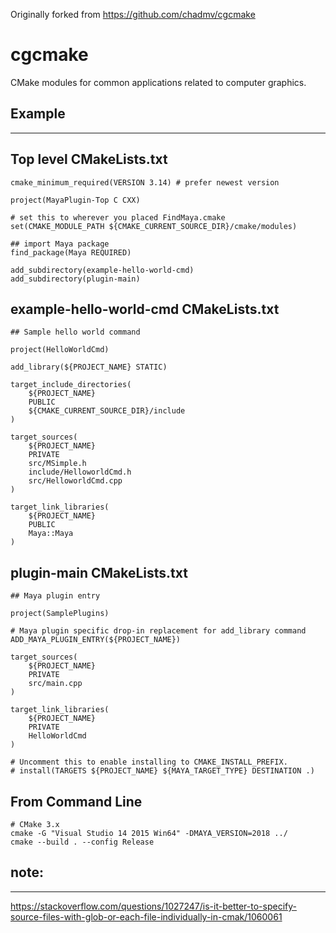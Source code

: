 Originally forked from https://github.com/chadmv/cgcmake

# cgcmake
CMake modules for common applications related to computer graphics.

## Example
-------------------

Top level CMakeLists.txt
-------------------
    cmake_minimum_required(VERSION 3.14) # prefer newest version

    project(MayaPlugin-Top C CXX)

    # set this to wherever you placed FindMaya.cmake
    set(CMAKE_MODULE_PATH ${CMAKE_CURRENT_SOURCE_DIR}/cmake/modules)

    ## import Maya package
    find_package(Maya REQUIRED)

    add_subdirectory(example-hello-world-cmd)
    add_subdirectory(plugin-main)

example-hello-world-cmd CMakeLists.txt
-------------------


    ## Sample hello world command

    project(HelloWorldCmd)

    add_library(${PROJECT_NAME} STATIC)

    target_include_directories(
        ${PROJECT_NAME} 
        PUBLIC 
        ${CMAKE_CURRENT_SOURCE_DIR}/include
    )

    target_sources(
        ${PROJECT_NAME}
        PRIVATE
        src/MSimple.h
        include/HelloworldCmd.h
        src/HelloworldCmd.cpp
    )

    target_link_libraries(
        ${PROJECT_NAME} 
        PUBLIC 
        Maya::Maya
    )

plugin-main CMakeLists.txt
-------------------

    ## Maya plugin entry

    project(SamplePlugins)

    # Maya plugin specific drop-in replacement for add_library command
    ADD_MAYA_PLUGIN_ENTRY(${PROJECT_NAME})

    target_sources(
        ${PROJECT_NAME}
        PRIVATE
        src/main.cpp
    )

    target_link_libraries(
        ${PROJECT_NAME}
        PRIVATE 
        HelloWorldCmd
    )

    # Uncomment this to enable installing to CMAKE_INSTALL_PREFIX.
    # install(TARGETS ${PROJECT_NAME} ${MAYA_TARGET_TYPE} DESTINATION .)

From Command Line
-----------------
    # CMake 3.x
    cmake -G "Visual Studio 14 2015 Win64" -DMAYA_VERSION=2018 ../
    cmake --build . --config Release

## note:
-----------------
https://stackoverflow.com/questions/1027247/is-it-better-to-specify-source-files-with-glob-or-each-file-individually-in-cmak/1060061
